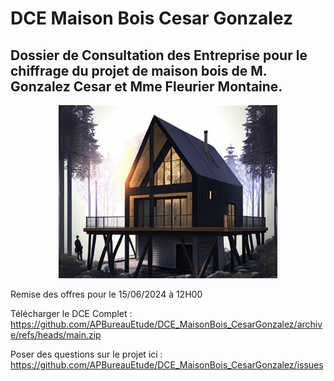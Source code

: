 # DCE Maison Bois Cesar Gonzalez
## Dossier de Consultation des Entreprise pour le chiffrage du projet de maison bois de M. Gonzalez Cesar et Mme Fleurier Montaine.

<p align="center">
  <img src="https://github.com/APBureauEtude/DCE_MaisonBois_CesarGonzalez/blob/main/Visuel/Esquisse.jpg" width="350" title="hover text">
</p>

Remise des offres pour le 15/06/2024 à 12H00

Télécharger le DCE Complet : https://github.com/APBureauEtude/DCE_MaisonBois_CesarGonzalez/archive/refs/heads/main.zip

Poser des questions sur le projet ici : https://github.com/APBureauEtude/DCE_MaisonBois_CesarGonzalez/issues
